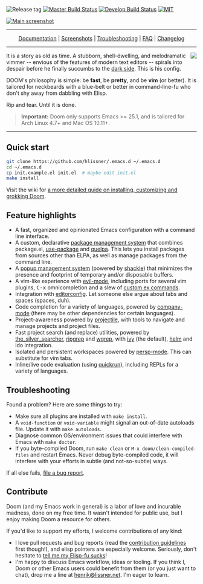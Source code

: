![Release tag](https://img.shields.io/github/tag/hlissner/.emacs.d.svg?label=release&style=flat-square)
[![Master Build Status](https://img.shields.io/travis/hlissner/.emacs.d/master.svg?label=master&style=flat-square)](https://travis-ci.org/hlissner/.emacs.d)
[![Develop Build Status](https://img.shields.io/travis/hlissner/.emacs.d/develop.svg?label=develop&style=flat-square)](https://travis-ci.org/hlissner/.emacs.d)
[![MIT](https://img.shields.io/badge/license-MIT-green.svg?style=flat-square)](./LICENSE)

[![Main screenshot](/../screenshots/main.png)](/../screenshots)

- - -

<p align="center">
  <a href="/wiki">Documentation</a> |
  <a href="/../screenshots">Screenshots</a> |
  <a href="/wiki/Troubleshooting">Troubleshooting</a> |
  <a href="/wiki/FAQ">FAQ</a> |
  <a href="/CHANGELOG.org">Changelog</a>
</p>

- - -

<a href="http://ultravioletbat.deviantart.com/art/Yay-Evil-111710573">
  <img src="/../screenshots/cacochan.png" align="right" />
</a>

It is a story as old as time. A stubborn, shell-dwelling, and melodramatic
vimmer -- envious of the features of modern text editors -- spirals into despair
before he finally succumbs to the [dark side][evil-mode]. This is his config.

DOOM's philosophy is simple: be **fast**, be **pretty**, and be **vim** (or
better). It is tailored for neckbeards with a blue-belt or better in
command-line-fu who don't shy away from dabbling with Elisp.

Rip and tear. Until it is done.

> **Important:** Doom only supports Emacs >= 25.1, and is tailored for Arch
> Linux 4.7+ and Mac OS 10.11+.

- - -

## Quick start

```bash
git clone https://github.com/hlissner/.emacs.d ~/.emacs.d
cd ~/.emacs.d
cp init.example.el init.el  # maybe edit init.el
make install
```

Visit the wiki for [a more detailed guide on installing, customizing and
grokking Doom][wiki].

## Feature highlights

+ A fast, organized and opinionated Emacs configuration with a command line
  interface.
+ A custom, declarative [package management system][doom-packages] that combines
  package.el, [use-package] and [quelpa]. This lets you install packages from
  sources other than ELPA, as well as manage packages from the command line.
+ A [popup management system][doom-popups] (powered by [shackle]) that minimizes
  the presence and footprint of temporary and/or disposable buffers.
+ A vim-like experience with [evil-mode], including ports for several vim
  plugins, <kbd>C-x</kbd> omnicompletion and a slew of [custom ex commands][doom-my-commands].
+ Integration with [editorconfig]. Let someone else argue about tabs and spaces
  (spaces, duh).
+ Code completion for a variety of languages, powered by [company-mode] (there
  may be other dependencies for certain languages).
+ Project-awareness powered by [projectile], with tools to navigate and manage
  projects and project files.
+ Fast project search (and replace) utilities, powered by [the_silver_searcher],
  [ripgrep] and [wgrep], with [ivy] (the default), [helm] and ido integration.
+ Isolated and persistent workspaces powered by [persp-mode]. This can
  substitute for vim tabs.
+ Inline/live code evaluation (using [quickrun]), including REPLs for a variety
  of languages.

## Troubleshooting

Found a problem? Here are some things to try:

+ Make sure all plugins are installed with `make install`.
+ A `void-function` or `void-variable` might signal an out-of-date autoloads
  file. Update it with `make autoloads`.
+ Diagnose common OS/environment issues that could interfere with Emacs with
  `make doctor`.
+ If you byte-compiled Doom, run `make clean` or `M-x doom/clean-compiled-files`
  and restart Emacs. Never debug byte-compiled code, it will interfere with your
  efforts in subtle (and not-so-subtle) ways.

If all else fails, [file a bug report][doom-new-issue].

## Contribute

Doom (and my Emacs work in general) is a labor of love and incurable madness,
done on my free time. It wasn't intended for public use, but I enjoy making Doom
a resource for others.

If you'd like to support my efforts, I welcome contributions of any kind:

+ I love pull requests and bug reports (read the [contribution
  guidelines][wiki-contribute] first though!), and elisp pointers are especially
  welcome. Seriously, don't hesitate to [tell me my Elisp-fu
  sucks][doom-new-issue]!
+ I'm happy to discuss Emacs workflow, ideas or tooling. If you think I, Doom or
  other Emacs users could benefit from them (or you just want to chat), drop me
  a line at henrik@lissner.net. I'm eager to learn.


[wiki]: /wiki
[wiki-contribute]: /wiki/Contribute
[wiki-conventions]: /wiki/Conventions
[wiki-modules]: /wiki/Modules
[wiki-customization]: /wiki/Customization

[doom-my-bindings]: modules/private/hlissner/+bindings.el
[doom-my-commands]: modules/private/hlissner/+commands.el
[doom-new-issue]: https://github.com/hlissner/.emacs.d/issues/new
[doom-packages]: core/autoload/packages.el
[doom-popups]: core/core-popups.el
[doom-theme]: https://github.com/hlissner/emacs-doom-theme

[company-mode]: https://github.com/company-mode/company-mode
[editorconfig]: http://editorconfig.org/
[evil-mode]: https://github.com/emacs-evil/evil
[git-gutter-fringe]: https://github.com/syohex/emacs-git-gutter-fringe
[helm]: https://github.com/emacs-helm/helm
[ivy]: https://github.com/abo-abo/swiper
[persp-mode]: https://github.com/Bad-ptr/persp-mode.el
[projectile]: https://github.com/bbatsov/projectile
[quelpa]: https://github.com/quelpa/quelpa
[quickrun]: https://github.com/syohex/emacs-quickrun
[ripgrep]: https://github.com/BurntSushi/ripgrep
[shackle]: https://github.com/wasamasa/shackle
[the_silver_searcher]: https://github.com/ggreer/the_silver_searcher
[use-package]: https://github.com/jwiegley/use-package
[vim]: https://github.com/hlissner/.vim
[wgrep]: https://github.com/mhayashi1120/Emacs-wgrep

